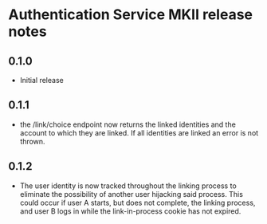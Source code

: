 Authentication Service MKII release notes
=========================================

0.1.0
-----

* Initial release

0.1.1
-----

* the /link/choice endpoint now returns the linked identities and the account to which they are
  linked. If all identities are linked an error is not thrown.

0.1.2
-----

* The user identity is now tracked throughout the linking process to eliminate the possibility
  of another user hijacking said process. This could occur if user A starts, but does not complete,
  the linking process, and user B logs in while the link-in-process cookie has not expired.